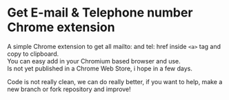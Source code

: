 # Get E-mail & Telephone number Chrome extension
A simple Chrome extension to get all mailto: and tel: href inside `<a>` tag and copy to clipboard.  
You can easy add in your Chromium based browser and use.  
Is not yet published in a Chrome Web Store, i hope in a few days.  
  
Code is not really clean, we can do really better, if you want to help, make a new branch or fork repository and improve!  
